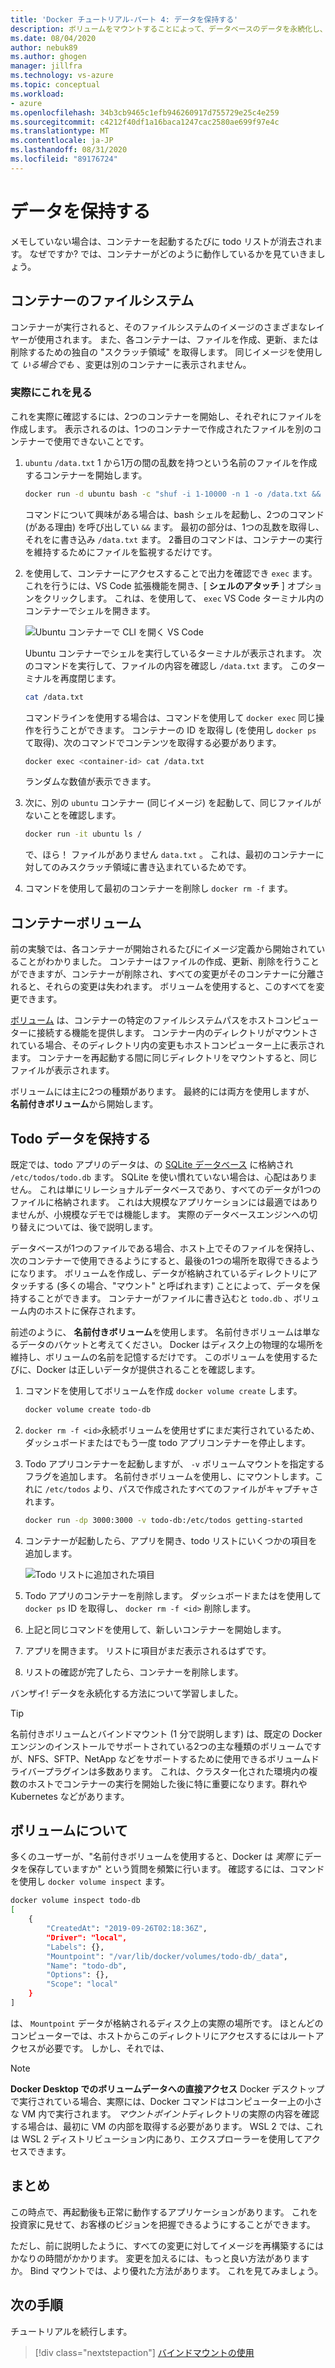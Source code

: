 ```yaml
---
title: 'Docker チュートリアル-パート 4: データを保持する'
description: ボリュームをマウントすることによって、データベースのデータを永続化し、ディレクトリをコンテナーに共有する方法について説明します。
ms.date: 08/04/2020
author: nebuk89
ms.author: ghogen
manager: jillfra
ms.technology: vs-azure
ms.topic: conceptual
ms.workload:
- azure
ms.openlocfilehash: 34b3cb9465c1efb946260917d755729e25c4e259
ms.sourcegitcommit: c4212f40df1a16baca1247cac2580ae699f97e4c
ms.translationtype: MT
ms.contentlocale: ja-JP
ms.lasthandoff: 08/31/2020
ms.locfileid: "89176724"
---
```

# <a name="persist-your-data"></a> データを保持する

メモしていない場合は、コンテナーを起動するたびに todo リストが消去されます。 なぜですか? では、コンテナーがどのように動作しているかを見ていきましょう。

## <a name="the-containers-filesystem"></a>コンテナーのファイルシステム

コンテナーが実行されると、そのファイルシステムのイメージのさまざまなレイヤーが使用されます。 また、各コンテナーは、ファイルを作成、更新、または削除するための独自の "スクラッチ領域" を取得します。 同じイメージを使用して *いる場合でも* 、変更は別のコンテナーに表示されません。

### <a name="see-this-in-practice"></a>実際にこれを見る

これを実際に確認するには、2つのコンテナーを開始し、それぞれにファイルを作成します。 表示されるのは、1つのコンテナーで作成されたファイルを別のコンテナーで使用できないことです。

1. `ubuntu` `/data.txt` 1 から1万の間の乱数を持つという名前のファイルを作成するコンテナーを開始します。

    ```bash
    docker run -d ubuntu bash -c "shuf -i 1-10000 -n 1 -o /data.txt && tail -f /dev/null"
    ```

    コマンドについて興味がある場合は、bash シェルを起動し、2つのコマンド (がある理由) を呼び出してい `&&` ます。 最初の部分は、1つの乱数を取得し、それをに書き込み `/data.txt` ます。 2番目のコマンドは、コンテナーの実行を維持するためにファイルを監視するだけです。

1. を使用して、コンテナーにアクセスすることで出力を確認でき `exec` ます。 これを行うには、VS Code 拡張機能を開き、[ **シェルのアタッチ** ] オプションをクリックします。 これは、を使用して、 `exec` VS Code ターミナル内のコンテナーでシェルを開きます。

    ![Ubuntu コンテナーで CLI を開く VS Code](media/attach_shell.png)

    Ubuntu コンテナーでシェルを実行しているターミナルが表示されます。 次のコマンドを実行して、ファイルの内容を確認し `/data.txt` ます。 このターミナルを再度閉じます。

    ```bash
    cat /data.txt
    ```

    コマンドラインを使用する場合は、コマンドを使用して `docker exec` 同じ操作を行うことができます。 コンテナーの ID を取得し (を使用し `docker ps` て取得)、次のコマンドでコンテンツを取得する必要があります。

    ```bash
    docker exec <container-id> cat /data.txt
    ```

    ランダムな数値が表示できます。

1. 次に、別の `ubuntu` コンテナー (同じイメージ) を起動して、同じファイルがないことを確認します。

    ```bash
    docker run -it ubuntu ls /
    ```

    で、ほら！ ファイルがありません `data.txt` 。 これは、最初のコンテナーに対してのみスクラッチ領域に書き込まれているためです。

1. コマンドを使用して最初のコンテナーを削除し `docker rm -f` ます。

## <a name="container-volumes"></a>コンテナーボリューム

前の実験では、各コンテナーが開始されるたびにイメージ定義から開始されていることがわかりました。 コンテナーはファイルの作成、更新、削除を行うことができますが、コンテナーが削除され、すべての変更がそのコンテナーに分離されると、それらの変更は失われます。 ボリュームを使用すると、このすべてを変更できます。

[ボリューム](https://docs.docker.com/storage/volumes/) は、コンテナーの特定のファイルシステムパスをホストコンピューターに接続する機能を提供します。 コンテナー内のディレクトリがマウントされている場合、そのディレクトリ内の変更もホストコンピューター上に表示されます。 コンテナーを再起動する間に同じディレクトリをマウントすると、同じファイルが表示されます。

ボリュームには主に2つの種類があります。 最終的には両方を使用しますが、 **名前付きボリューム**から開始します。

## <a name="persist-your-todo-data"></a>Todo データを保持する

既定では、todo アプリのデータは、の [SQLite データベース](https://www.sqlite.org/index.html) に格納され `/etc/todos/todo.db` ます。 SQLite を使い慣れていない場合は、心配はありません。 これは単にリレーショナルデータベースであり、すべてのデータが1つのファイルに格納されます。 これは大規模なアプリケーションには最適ではありませんが、小規模なデモでは機能します。 実際のデータベースエンジンへの切り替えについては、後で説明します。

データベースが1つのファイルである場合、ホスト上でそのファイルを保持し、次のコンテナーで使用できるようにすると、最後の1つの場所を取得できるようになります。 ボリュームを作成し、データが格納されているディレクトリにアタッチする (多くの場合、"マウント" と呼ばれます) ことによって、データを保持することができます。 コンテナーがファイルに書き込むと `todo.db` 、ボリューム内のホストに保存されます。

前述のように、 **名前付きボリューム**を使用します。 名前付きボリュームは単なるデータのバケットと考えてください。 Docker はディスク上の物理的な場所を維持し、ボリュームの名前を記憶するだけです。 このボリュームを使用するたびに、Docker は正しいデータが提供されることを確認します。

1. コマンドを使用してボリュームを作成 `docker volume create` します。

    ```bash
    docker volume create todo-db
    ```

1. `docker rm -f <id>`永続ボリュームを使用せずにまだ実行されているため、ダッシュボードまたはでもう一度 todo アプリコンテナーを停止します。

1. Todo アプリコンテナーを起動しますが、 `-v` ボリュームマウントを指定するフラグを追加します。 名前付きボリュームを使用し、にマウントします。これに `/etc/todos` より、パスで作成されたすべてのファイルがキャプチャされます。

    ```bash
    docker run -dp 3000:3000 -v todo-db:/etc/todos getting-started
    ```

1. コンテナーが起動したら、アプリを開き、todo リストにいくつかの項目を追加します。

    ![Todo リストに追加された項目](media/items-added.png)

1. Todo アプリのコンテナーを削除します。 ダッシュボードまたはを使用して `docker ps` ID を取得し、 `docker rm -f <id>` 削除します。

1. 上記と同じコマンドを使用して、新しいコンテナーを開始します。

1. アプリを開きます。 リストに項目がまだ表示されるはずです。

1. リストの確認が完了したら、コンテナーを削除します。

バンザイ! データを永続化する方法について学習しました。

> [!TIP]
> 名前付きボリュームとバインドマウント (1 分で説明します) は、既定の Docker エンジンのインストールでサポートされている2つの主な種類のボリュームですが、NFS、SFTP、NetApp などをサポートするために使用できるボリュームドライバープラグインは多数あります。 これは、クラスター化された環境内の複数のホストでコンテナーの実行を開始した後に特に重要になります。群れや Kubernetes などがあります。

## <a name="dive-into-your-volume"></a>ボリュームについて

多くのユーザーが、"名前付きボリュームを使用すると、Docker は *実際* にデータを保存していますか" という質問を頻繁に行います。 確認するには、コマンドを使用し `docker volume inspect` ます。

```bash
docker volume inspect todo-db
[
    {
        "CreatedAt": "2019-09-26T02:18:36Z",
        "Driver": "local",
        "Labels": {},
        "Mountpoint": "/var/lib/docker/volumes/todo-db/_data",
        "Name": "todo-db",
        "Options": {},
        "Scope": "local"
    }
]
```

は、 `Mountpoint` データが格納されるディスク上の実際の場所です。 ほとんどのコンピューターでは、ホストからこのディレクトリにアクセスするにはルートアクセスが必要です。 しかし、それでは、

> [!NOTE]
> **Docker Desktop でのボリュームデータへの直接アクセス** Docker デスクトップで実行されている場合、実際には、Docker コマンドはコンピューター上の小さな VM 内で実行されます。 *マウントポイント*ディレクトリの実際の内容を確認する場合は、最初に VM の内部を取得する必要があります。 WSL 2 では、これは WSL 2 ディストリビューション内にあり、エクスプローラーを使用してアクセスできます。

## <a name="recap"></a>まとめ

この時点で、再起動後も正常に動作するアプリケーションがあります。 これを投資家に見せて、お客様のビジョンを把握できるようにすることができます。

ただし、前に説明したように、すべての変更に対してイメージを再構築するにはかなりの時間がかかります。 変更を加えるには、もっと良い方法がありますか。 Bind マウントでは、より優れた方法があります。 これを見てみましょう。

## <a name="next-steps"></a>次の手順

チュートリアルを続行します。

> [!div class="nextstepaction"]
> [バインドマウントの使用](use-bind-mounts.md)
